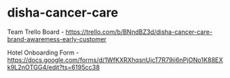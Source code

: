 # disha-cancer-care

Team Trello Board - https://trello.com/b/BNndBZ3d/disha-cancer-care-brand-awaremess-early-customer


Hotel Onboarding Form - https://docs.google.com/forms/d/1WfKXRXhqsnUjcT7R79ii6nPjONo1K88EXk9L2nOTGG4/edit?ts=6195cc38
